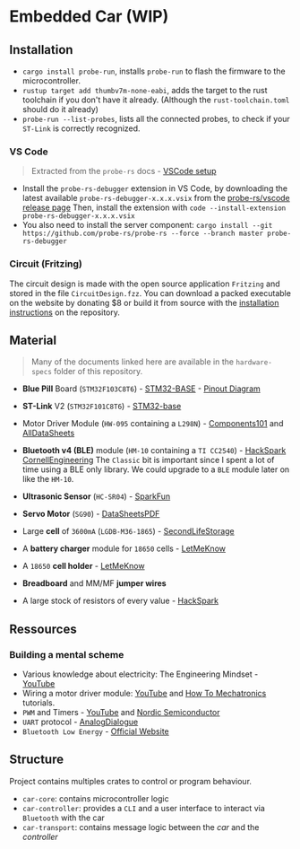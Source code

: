 # Embedded Car (WIP)

## Installation

-   `cargo install probe-run`, installs `probe-run` to flash the firmware to the microcontroller.
-   `rustup target add thumbv7m-none-eabi`, adds the target to the rust toolchain if you don't have it already. (Although the `rust-toolchain.toml` should do it already)
-   `probe-run --list-probes`, lists all the connected probes, to check if your `ST-Link` is correctly recognized.

### VS Code

> Extracted from the `probe-rs` docs - [VSCode setup](https://probe.rs/docs/tools/vscode/)

-   Install the `probe-rs-debugger` extension in VS Code, by downloading the latest available `probe-rs-debugger-x.x.x.vsix` from the [probe-rs/vscode release page](https://github.com/probe-rs/vscode/releases)
    Then, install the extension with `code --install-extension probe-rs-debugger-x.x.x.vsix`
-   You also need to install the server component: `cargo install --git https://github.com/probe-rs/probe-rs --force --branch master probe-rs-debugger`

### Circuit (Fritzing)

The circuit design is made with the open source application `Fritzing` and stored in the file `CircuitDesign.fzz`.
You can download a packed executable on the website by donating $8 or build it from source with the [installation instructions](https://github.com/fritzing/fritzing-app/wiki/1.-Building-Fritzing) on the repository.

## Material

> Many of the documents linked here are available in the `hardware-specs` folder of this repository.

-   **Blue Pill** Board (`STM32F103C8T6`) - [STM32-BASE](https://stm32-base.org/boards/STM32F103C8T6-Blue-Pill) - [Pinout Diagram](https://github.com/siyouluo/STM32-Blue-Pill/blob/master/PDF/The-Generic-STM32F103-Pinout-Diagram.pdf)
-   **ST-Link** V2 (`STM32F101C8T6`) - [STM32-base](https://stm32-base.org/boards/Debugger-STM32F101C8T6-STLINKV2)
-   Motor Driver Module (`HW-095` containing a `L298N`) - [Components101](https://components101.com/modules/l293n-motor-driver-module) and [AllDataSheets](https://www.alldatasheet.fr/datasheet-pdf/pdf/22440/STMICROELECTRONICS/L298N.html)
-   **Bluetooth v4 (BLE)** module (`HM-10` containing a `TI CC2540`) - [HackSpark](https://hackspark.fr/fr/outils-de-dev/1467-hm-10-serial-port-ble-cc2540-module-with-logic-level-translator-master-slave-.html) [CornellEngineering](https://people.ece.cornell.edu/land/courses/ece4760/PIC32/uart/HM10/DSD%20TECH%20HM-10%20datasheet.pdfs)
    The `Classic` bit is important since I spent a lot of time using a BLE only library. We could upgrade to a `BLE` module later on like the `HM-10`.
-   **Ultrasonic Sensor** (`HC-SR04`) - [SparkFun](https://cdn.sparkfun.com/datasheets/Sensors/Proximity/HCSR04.pdf)
-   **Servo Motor** (`SG90`) - [DataSheetsPDF](https://datasheetspdf.com/pdf/791970/TowerPro/SG90/1)

-   Large **cell** of `3600mA` (`LGDB-M36-1865`) - [SecondLifeStorage](https://secondlifestorage.com/index.php?threads/lg-lgdbm361865-cell-specifications.8329/)
-   A **battery charger** module for `18650` cells - [LetMeKnow](https://letmeknow.fr/fr/batteries/2541-module-d-alimentation-charge-micro-usb-18650.html)
-   A `18650` **cell holder** - [LetMeKnow](https://letmeknow.fr/fr/coupleurs/1581-support-pour-batterie-18650-avec-fils-652733546272.html)

-   **Breadboard** and MM/MF **jumper wires**
-   A large stock of resistors of every value - [HackSpark](https://hackspark.fr/en/electronics/1470-1-4w-metal-resistor-kit-30-values-600pieces.html)

## Ressources

### Building a mental scheme

-   Various knowledge about electricity: The Engineering Mindset - [YouTube](https://www.youtube.com/c/Theengineeringmindset/channels)
-   Wiring a motor driver module: [YouTube](https://www.youtube.com/watch?v=bNOlimnWZJE) and [How To Mechatronics](https://howtomechatronics.com/tutorials/arduino/arduino-dc-motor-control-tutorial-l298n-pwm-h-bridge/) tutorials.
-   `PWM` and Timers - [YouTube](https://www.youtube.com/watch?v=AjN58ceQaF4) and [Nordic Semiconductor](https://infocenter.nordicsemi.com/index.jsp?topic=%2Fcom.nordic.infocenter.nrf52832.ps.v1.1%2Fpwm.html)
-   `UART` protocol - [AnalogDialogue](https://www.analog.com/en/analog-dialogue/articles/uart-a-hardware-communication-protocol.html)
-   `Bluetooth Low Energy` - [Official Website](https://www.bluetooth.com/blog/a-developers-guide-to-bluetooth/)

## Structure

Project contains multiples crates to control or program behaviour.

-   `car-core`: contains microcontroller logic
-   `car-controller`: provides a `CLI` and a user interface to interact via `Bluetooth` with the car
-   `car-transport`: contains message logic between the _car_ and the _controller_

